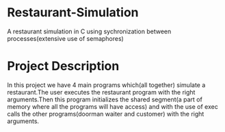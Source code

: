 # Restaurant-Simulation
A restaurant simulation in C using sychronization between processes(extensive use of semaphores)

# Project Description
In this project we have 4 main programs which(all together) simulate a restaurant.The user executes the restaurant
program with the right arguments.Then this program initializes the shared segment(a part of memory where all the programs
will have access) and with the use of exec calls the other programs(doorman waiter and customer) with the right arguments.

